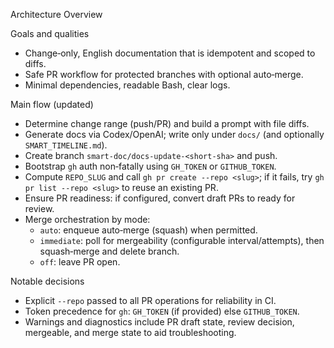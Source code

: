 Architecture Overview

Goals and qualities
- Change‑only, English documentation that is idempotent and scoped to diffs.
- Safe PR workflow for protected branches with optional auto‑merge.
- Minimal dependencies, readable Bash, clear logs.

Main flow (updated)
- Determine change range (push/PR) and build a prompt with file diffs.
- Generate docs via Codex/OpenAI; write only under `docs/` (and optionally `SMART_TIMELINE.md`).
- Create branch `smart-doc/docs-update-<short-sha>` and push.
- Bootstrap `gh` auth non‑fatally using `GH_TOKEN` or `GITHUB_TOKEN`.
- Compute `REPO_SLUG` and call `gh pr create --repo <slug>`; if it fails, try `gh pr list --repo <slug>` to reuse an existing PR.
- Ensure PR readiness: if configured, convert draft PRs to ready for review.
- Merge orchestration by mode:
  - `auto`: enqueue auto‑merge (squash) when permitted.
  - `immediate`: poll for mergeability (configurable interval/attempts), then squash‑merge and delete branch.
  - `off`: leave PR open.

Notable decisions
- Explicit `--repo` passed to all PR operations for reliability in CI.
- Token precedence for `gh`: `GH_TOKEN` (if provided) else `GITHUB_TOKEN`.
- Warnings and diagnostics include PR draft state, review decision, mergeable, and merge state to aid troubleshooting.
